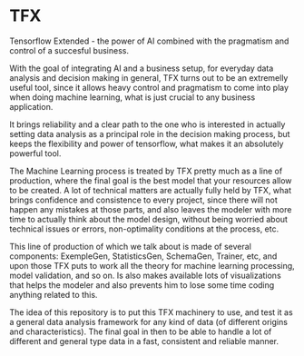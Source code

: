 # TFX
Tensorflow Extended - the power of AI combined with the pragmatism and control of a succesful business.

With the goal of integrating AI and a business setup, for everyday data analysis and decision making in general, TFX turns out to be an extremelly useful tool, since it allows heavy control and pragmatism to come into play when doing machine learning, what is just crucial to any business application.

It brings reliability and a clear path to the one who is interested in actually setting data analysis as a principal role in the decision making process, but keeps the flexibility and power of tensorflow, what makes it an absolutely powerful tool.

The Machine Learning process is treated by TFX pretty much as a line of production, where the final goal is the best model that your resources allow to be created. A lot of technical matters are actually fully held by TFX, what brings confidence and consistence to every project, since there will not happen any mistakes at those parts, and also leaves the modeler with more time to actually think about the model design, without being worried about technical issues or errors, non-optimality conditions at the process, etc.

This line of production of which we talk about is made of several components: ExempleGen, StatisticsGen, SchemaGen, Trainer, etc, and upon those TFX puts to work all the theory for machine learning processing, model validation, and so on. Is also makes available lots of visualizations that helps the modeler and also prevents him to lose some time coding anything related to this.

The idea of this repository is to put this TFX machinery to use, and test it as a general data analysis framework for any kind of data (of different origins and characteristics). The final goal in then to be able to handle a lot of different and general type data in a fast, consistent and reliable manner.


